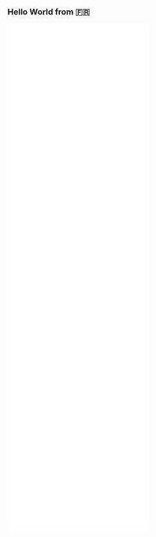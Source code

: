 ### Hello World from 🇫🇷
![Metrics](https://github.com/LucaHermann/LucaHermann/blob/main/github-metrics.svg)
